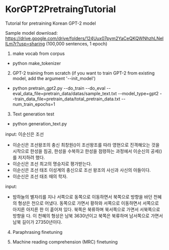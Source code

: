 # KorGPT2PretraingTutorial
Tutorial for pretraining Korean GPT-2 model

Sample model download: https://drive.google.com/drive/folders/124Uux07pym2YaCeQKQWNhzhLNeIlLm7r?usp=sharing
(100,000 sentences, 1 epoch) 

1. make vocab from corpus
- python make_tokenizer

2. GPT-2 training from scratch (if you want to train GPT-2 from existing model, add the argument '--init_model')
- python pretrain_gpt2.py --do_train --do_eval --eval_data_file=pretrain_data/datas/sample_text.txt --model_type=gpt2 --train_data_file=pretrain_data/total_pretrain_data.txt --num_train_epochs=1

3. Text generation test
- python generation_text.py

input: 이순신은 조선
- 이순신은 조선왕조의 충신 최창원(<unk><unk><unk>)이 조선왕조를 따라 영현으로 진격해오는 것을 시작으로 한성을 침공, 한성을 수복하고 한성을 점령하는 과정에서 이순신의 공세(<unk><unk>)를 저지하려 했다.
- 이순신은 조선 최고의 명승지로 평가받는다.
- 이순신은 조선 태조 이성계의 충신으로 조선 왕조의 사신과 사신의 아들이다.
- 이순신은 조선 태조 때의 학자.

input: 
-  밤하늘의 별자리를 지나 서쪽으로 동쪽으로 이동하면서 북쪽으로 방향을 바<unk>던 천혜의 형상은 천<unk>으로 <unk>어냈다.
 동쪽으로 가면서 황하와 서쪽으로 이동하면서 서쪽으로 <unk>아지른 <unk>아지른 <unk>한 <unk>이 흩어져 있다.
 북쪽은 북류하며 북서쪽으로 가면서 서북쪽으로 방향을 <unk>다.
 이 천혜의 형상은 남북 
 36<unk>30년이고 북쪽은 
 북류하며 남서쪽으로 가면서 남북 길이가 27<unk>350년이다.


4. Paraphrasing finetuning

5. Machine reading comprehension (MRC) finetuning








